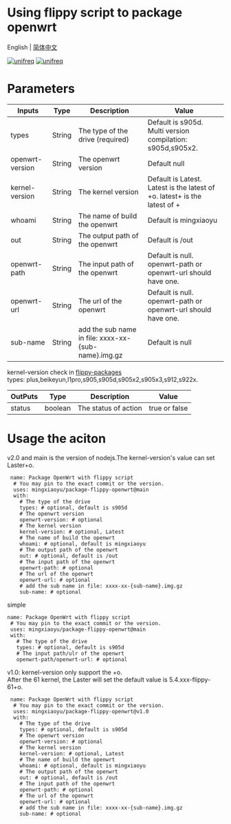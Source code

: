 # Using flippy script to package openwrt

English | [简体中文](./README-zh_CN.md)

[![unifreq](https://img.shields.io/badge/kernel-unifreq-blue.svg?style=flat-square&logo=telegram)](https://t.me/openwrt_flippy) 
[![unifreq](https://img.shields.io/badge/scripts-unifreq-blue.svg?style=flat-square&logo=github)](https://github.com/unifreq/openwrt_packit) 
# Parameters

| Inputs | Type |Description | Value |
| --- | --- | --- |--- |
| types           | String | The type of the drive (required)|   Default is s905d.  Multi version compilation: s905d,s905x2.        |
| openwrt-version | String | The openwrt version  |  Default null   |
|kernel-version| String | The kernel version | Default is Latest. Latest is the latest of +o.  latest+ is the latest of + |
|whoami|  String | The name of build the openwrt | Default is mingxiaoyu|
|out| String | The output path of the openwrt  | Default is /out |
|openwrt-path| String | The input path of the openwrt |   Default is null. openwrt-path or openwrt-url should have one.  |
|openwrt-url| String | The url of the openwrt|  Default is null. openwrt-path or openwrt-url should have one.  |
|sub-name |  String | add the sub name in file: xxxx-xx-{sub-name}.img.gz| Default is null |
    
 kernel-version check in [flippy-packages](https://github.com/mingxiaoyu/flippy-packages)   
 types: plus,beikeyun,l1pro,s905,s905d,s905x2,s905x3,s912,s922x.
 
| OutPuts | Type | Description | Value |
| --- | --- | --- | --- |
| status | boolean | The status of action | true or false |

# Usage the aciton

v2.0 and main is the version of nodejs.The kernel-version's value can set Laster+o.
```
 name: Package OpenWrt with flippy script
  # You may pin to the exact commit or the version.
  uses: mingxiaoyu/package-flippy-openwrt@main
  with:
    # The type of the drive
    types: # optional, default is s905d
    # The openwrt version
    openwrt-version: # optional
    # The kernel version
    kernel-version: # optional, Latest
    # The name of build the openwrt
    whoami: # optional, default is mingxiaoyu
    # The output path of the openwrt
    out: # optional, default is /out
    # The input path of the openwrt
    openwrt-path: # optional
    # The url of the openwrt
    openwrt-url: # optional
    # add the sub name in file: xxxx-xx-{sub-name}.img.gz
    sub-name: # optional
 ```
 simple
 ```
 name: Package OpenWrt with flippy script
  # You may pin to the exact commit or the version.
  uses: mingxiaoyu/package-flippy-openwrt@main
  with:
    # The type of the drive
    types: # optional, default is s905d
    # The input path/ulr of the openwrt
    openwrt-path/openwrt-url: # optional
 ```
 
v1.0:  kernel-version only support the +o.   
After the 61 kernel, the Laster will set the default value is 5.4.xxx-flippy-61+o.
```
 name: Package OpenWrt with flippy script
  # You may pin to the exact commit or the version.
  uses: mingxiaoyu/package-flippy-openwrt@v1.0
  with:
    # The type of the drive
    types: # optional, default is s905d
    # The openwrt version
    openwrt-version: # optional
    # The kernel version
    kernel-version: # optional, Latest
    # The name of build the openwrt
    whoami: # optional, default is mingxiaoyu
    # The output path of the openwrt
    out: # optional, default is /out
    # The input path of the openwrt
    openwrt-path: # optional
    # The url of the openwrt
    openwrt-url: # optional
    # add the sub name in file: xxxx-xx-{sub-name}.img.gz
    sub-name: # optional
 ```
